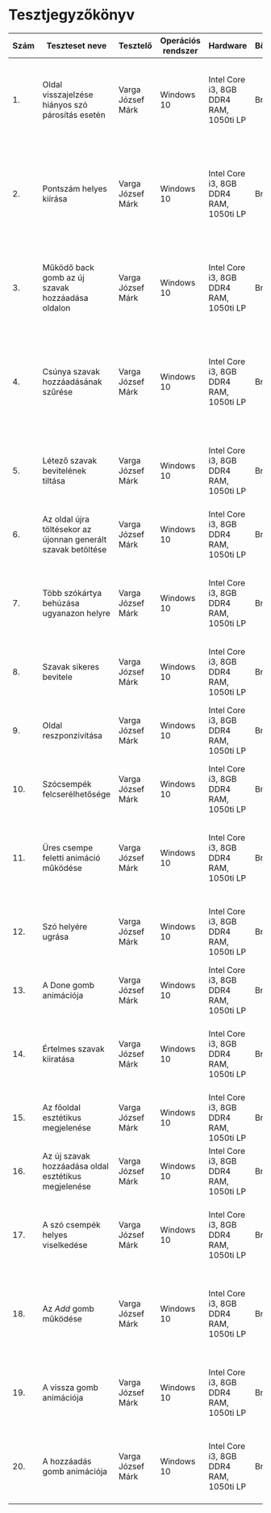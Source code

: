 # Tesztjegyzőkönyv
| Szám | Teszteset neve | Tesztelő | Operációs rendszer | Hardware | Böngésző | Dátum | Elvárt eredmény |  Aktuális eredmény | Sikeresség |
|----- | ------------------| -------- | ------------------ | -------- | -------- |----- | --------------- | ------------------ | ---------- |
| 1. | Oldal visszajelzése hiányos szó párosítás esetén | Varga József Márk | Windows 10 | Intel Core i3, 8GB DDR4 RAM, 1050ti LP | Brave | 2022.09.24. | Az alkalmazás jelzi a felhasználónak, hogy nem párosította az összes szót | Az oldal jelzett a felhasználónak a hiányos párosításról egy alert felugró ablakban | &#10003; |
| 2. | Pontszám helyes kiírása | Varga József Márk | Windows 10 | Intel Core i3, 8GB DDR4 RAM, 1050ti LP | Brave | 2022.09.24. | Az alkalmazás tudja a felhasználóval annak pontszámát | A weboldal helyesen visszaadja és összeszámolja a helyesen párosított szavak számát egy alert felugró ablakban | &#10003; |
| 3. | Működő back gomb az új szavak hozzáadása oldalon | Varga József Márk | Windows 10 | Intel Core i3, 8GB DDR4 RAM, 1050ti LP | Brave | 2022.09.24. | A webalkalmazás vissza tudjon navigálni a fő oldalra az új szava hozzáadó oldalról a back button segítségével | Az oldal visszanavigálja a felhasználót a back button-t lenyomását követően | &#10003; |
| 4. | Csúnya szavak hozzáadásának szűrése | Varga József Márk | Windows 10 | Intel Core i3, 8GB DDR4 RAM, 1050ti LP | Brave | 2022.09.24. | Az alkalmazás megtiltja a csúnya, obszcén szavak bevitelét | Az alkalmazás sikeresen letiltja a csúnya szavakat bevitelét, és visszajelzést küld a felhasználónak egy felugró alert ablakban | &#10003; |
| 5. | Létező szavak bevitelének tiltása | Varga József Márk | Windows 10 | Intel Core i3, 8GB DDR4 RAM, 1050ti LP | Brave | 2022.09.24. | A weboldal ne engedje a már létező, alkalmazásban lévő, szavak bevitelét | Az alkalmazás nem engedi és visszajelez a felhasználónak, hogy már létezik az adott szó | &#10003; |
| 6. | Az oldal újra töltésekor az újonnan generált szavak betöltése | Varga József Márk | Windows 10 | Intel Core i3, 8GB DDR4 RAM, 1050ti LP | Brave | 2022.09.24. | Az oldal újratöltéskor új szavakat tölt be | Az alkalmazás valóban új szavakkal tölti fel a szó csempéket | &#10003; |
| 7. | Több szókártya behúzása ugyanazon helyre | Varga József Márk | Windows 10 | Intel Core i3, 8GB DDR4 RAM, 1050ti LP | Brave | 2022.09.24. | Az oldal ne engedje, hogy a felhasználó több szó kártyát húzzon be ugyan azon helyre | Az alkalmazás nem engedi, és visszajelez a felhasználónak, hogy egy helyre csakis egy kártyát lehet húzni | &#10003; |
| 8. | Szavak sikeres bevitele | Varga József Márk | Windows 10 | Intel Core i3, 8GB DDR4 RAM, 1050ti LP | Brave | 2022.09.24. | A felhasználó zökkenőmentesen be tudja vinni az új szavakat | Valóban be tudja vinni az általa kívánt szavakat az adatbázisba | &#10003; |
| 9. | Oldal reszponzivitása | Varga József Márk | Windows 10 | Intel Core i3, 8GB DDR4 RAM, 1050ti LP | Brave | 2022.09.24. | Az alkalmazás esztétikus marad a különzöbő méreteken és eszközökön | A weboldal reszponzív és stílusos marad bármiféle átméretezés után is | &#10003; |
| 10. | Szócsempék felcserélhetősége | Varga József Márk | Windows 10 | Intel Core i3, 8GB DDR4 RAM, 1050ti LP | Brave | 2022.09.24. | A felhasználónak fel kell tudnia cserélni a szó csempéket | Valóban felcserélhetőek a csempék egymással | &#10003; |
| 11. | Üres csempe feletti animáció működése | Varga József Márk | Windows 10 | Intel Core i3, 8GB DDR4 RAM, 1050ti LP | Brave | 2022.09.24. | Ha a felhasználó egy szó csempét egy üres hely fölé húz, akkor az alatta lévő üres csempének szaggatott lesz a körvonala | Az oldal valóban szaggatott körvonalat állít be, ha egy üres csempe főlé egy szó van húzva | &#10003; |
| 12. | Szó helyére ugrása | Varga József Márk | Windows 10 | Intel Core i3, 8GB DDR4 RAM, 1050ti LP | Brave | 2022.09.24. | A szó csempe, ha az egy üres felett van, a kurzort elengedve a helyére, az üres csempébe ugrik | Valóban a helyére ugrik a szócsempe a behúzáskor | &#10003; |
| 13. | A Done gomb animációja | Varga József Márk | Windows 10 | Intel Core i3, 8GB DDR4 RAM, 1050ti LP | Brave | 2022.09.24. | A Done gomb kissé besüllyed lenyomásakor | Valóban kissé besüllyed a Done gomb, ha azt lenyomják | &#10003; |
| 14. | Értelmes szavak kiiratása | Varga József Márk | Windows 10 | Intel Core i3, 8GB DDR4 RAM, 1050ti LP | Brave | 2022.09.24. | Az alkalmazás minden esetben értelmes magyar, illetve angol szavakat tartalmazó csempéket mutat | Az alkalmazás egyes esetekben *undefined* szavakat ad vissza | &#10007; |
| 15. | Az főoldal esztétikus megjelenése | Varga József Márk | Windows 10 | Intel Core i3, 8GB DDR4 RAM, 1050ti LP | Brave | 2022.09.24. | A főoldal esztétikusan mutasson a kijelölt böngészőn | Az főoldal esztétikusan mutat | &#10003; |
| 16. | Az új szavak hozzáadása oldal esztétikus megjelenése | Varga József Márk | Windows 10 | Intel Core i3, 8GB DDR4 RAM, 1050ti LP | Brave | 2022.09.24. | Az új szavakat hozzáadó oldal esztétikusan mutasson a kijelölt böngészőn | Az új szavakat hozzáadó oldal esztétikusan mutat | &#10003; |
| 17. | A szó csempék helyes viselkedése | Varga József Márk | Windows 10 | Intel Core i3, 8GB DDR4 RAM, 1050ti LP | Brave | 2022.09.24. | A szócsempék, ha elengedi őket a felhasználó a nem arra való helyen, akkor visszaugranak az eredeti helyükre | A csempék valóban visszaugranak a helyükre ha az oldal egyéb részein engedik el | &#10003; |
| 18. | Az *Add* gomb működése | Varga József Márk | Windows 10 | Intel Core i3, 8GB DDR4 RAM, 1050ti LP | Brave | 2022.09.24. | Az *Add* gomb átirányít a szavak hozzáadására szolgáló oldalra | Az alkalmazás  valóban átirányítja a felhasználót az új szavak hozzáadására elkészített oldalra |  &#10003; |
| 19. | A vissza gomb animációja | Varga József Márk | Windows 10 | Intel Core i3, 8GB DDR4 RAM, 1050ti LP | Brave | 2022.09.24. | Az új szavak hozzáadására való oldalon lévő *Back* gomb animációja megfelelően működjön | A *Back* gomb animációja megfelelően műküdik | &#10003; |
| 20. | A hozzáadás gomb animációja | Varga József Márk | Windows 10 | Intel Core i3, 8GB DDR4 RAM, 1050ti LP | Brave | 2022.09.24. | Az új szavak hozzáadására való oldalon lévő *Add* gomb animációja megfelelően működjön | Az *Add* gomb animációja megfelelően műküdik | &#10003; |
